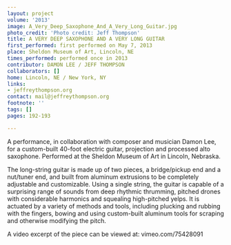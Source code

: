 ```yaml
---
layout: project
volume: '2013'
image: A_Very_Deep_Saxophone_And_A_Very_Long_Guitar.jpg
photo_credit: 'Photo credit: Jeff Thompson'
title: A VERY DEEP SAXOPHONE AND A VERY LONG GUITAR
first_performed: first performed on May 7, 2013
place: Sheldon Museum of Art, Lincoln, NE
times_performed: performed once in 2013
contributor: DAMON LEE / JEFF THOMPSON
collaborators: []
home: Lincoln, NE / New York, NY
links:
- jeffreythompson.org
contact: mail@jeffreythompson.org
footnote: ''
tags: []
pages: 192-193

---
```


A performance, in collaboration with composer and musician Damon Lee, for a custom-built 40-foot electric guitar, projection and processed alto saxophone. Performed at the Sheldon Museum of Art in Lincoln, Nebraska.

The long-string guitar is made up of two pieces, a bridge/pickup end and a nut/tuner end, and built from aluminum extrusions to be completely adjustable and customizable. Using a single string, the guitar is capable of a surprising range of sounds from deep rhythmic thrumming, pitched drones with considerable harmonics and squealing high-pitched yelps. It is actuated by a variety of methods and tools, including plucking and rubbing with the fingers, bowing and using custom-built aluminum tools for scraping and otherwise modifying the pitch.

A video excerpt of the piece can be viewed at: vimeo.com/75428091
